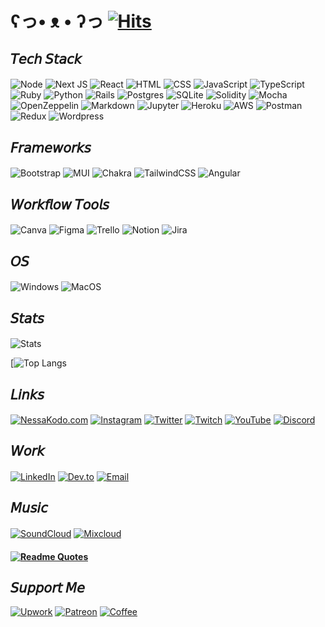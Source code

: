 # ʕっ• ᴥ • ʔっ [![Hits](https://hits.seeyoufarm.com/api/count/incr/badge.svg?url=https%3A%2F%2Fgithub.com%2Fgjbae1212%2Fhit-counter&count_bg=%23000000&title_bg=%23555555&icon=&icon_color=%23E7E7E7&title=hits&edge_flat=false)](https://hits.seeyoufarm.com)

## 𝘛𝘦𝘤𝘩 𝘚𝘵𝘢𝘤𝘬

#### 
![Node](https://img.shields.io/badge/Node.js-000000?style=for-the-badge&logo=nodedotjs&logoColor=white)
![Next JS](https://img.shields.io/badge/Next-000000?style=for-the-badge&logo=next.js&logoColor=white)
![React](https://img.shields.io/badge/react-000000?style=for-the-badge&logo=react&logoColor=white)
![HTML](https://img.shields.io/badge/HTML5-000000?style=for-the-badge&logo=html5&logoColor=white)
![CSS](https://img.shields.io/badge/CSS3-000000?style=for-the-badge&logo=css3&logoColor=white)
![JavaScript](https://img.shields.io/badge/javascript-000000?style=for-the-badge&logo=javascript&logoColor=white)
![TypeScript](https://img.shields.io/badge/TypeScript-000000?style=for-the-badge&logo=typescript&logoColor=white)
![Ruby](https://img.shields.io/badge/ruby-000000?style=for-the-badge&logo=ruby&logoColor=white)
![Python](https://img.shields.io/badge/Python-000000?style=for-the-badge&logo=python&logoColor=white)
![Rails](https://img.shields.io/badge/rails-000000?style=for-the-badge&logo=ruby-on-rails&logoColor=white)
![Postgres](https://img.shields.io/badge/postgres-000000?style=for-the-badge&logo=postgresql&logoColor=white)
![SQLite](https://img.shields.io/badge/sqlite-000000?style=for-the-badge&logo=sqlite&logoColor=white)
![Solidity](https://img.shields.io/badge/Solidity-000000?style=for-the-badge&logo=solidity&logoColor=white)
![Mocha](https://img.shields.io/badge/Mocha-000000?style=for-the-badge&logo=Mocha&logoColor=white)
![OpenZeppelin](https://img.shields.io/badge/OpenZeppelin-000000?logo=OpenZeppelin&logoColor=fff&style=for-the-badge)
![Markdown](https://img.shields.io/badge/markdown-000000?style=for-the-badge&logo=markdown&logoColor=white)
![Jupyter](https://img.shields.io/badge/Jupyter-000000?&style=for-the-badge&logo=Jupyter&logoColor=white)
![Heroku](https://img.shields.io/badge/heroku-000000?style=for-the-badge&logo=heroku&logoColor=white)
![AWS](https://img.shields.io/badge/Amazon_AWS-000000?style=for-the-badge&logo=amazonaws&logoColor=white)
![Postman](https://img.shields.io/badge/Postman-000000?style=for-the-badge&logo=Postman&logoColor=white)
![Redux](https://img.shields.io/badge/Redux-000000?style=for-the-badge&logo=redux&logoColor=white)
![Wordpress](https://img.shields.io/badge/Wordpress-000000?style=for-the-badge&logo=wordpress&logoColor=white)


## 𝘍𝘳𝘢𝘮𝘦𝘸𝘰𝘳𝘬𝘴

#### 
![Bootstrap](https://img.shields.io/badge/bootstrap-000000?style=for-the-badge&logo=bootstrap&logoColor=white)
![MUI](https://img.shields.io/badge/Material%20UI-000000?style=for-the-badge&logo=mui&logoColor=white)
![Chakra](https://img.shields.io/badge/Chakra--UI-000000?style=for-the-badge&logo=chakra-ui&logoColor=white)
![TailwindCSS](https://img.shields.io/badge/tailwindcss-000000?style=for-the-badge&logo=tailwind-css&logoColor=white)
![Angular](https://img.shields.io/badge/Angular-000000?style=for-the-badge&logo=angular&logoColor=white)


## 𝘞𝘰𝘳𝘬𝘧𝘭𝘰𝘸 𝘛𝘰𝘰𝘭𝘴

#### 
![Canva](https://img.shields.io/badge/Canva-000000?style=for-the-badge&logo=Canva&logoColor=white)
![Figma](https://img.shields.io/badge/Figma-000000?style=for-the-badge&logo=figma&logoColor=white)
![Trello](https://img.shields.io/badge/Trello-000000?style=for-the-badge&logo=trello&logoColor=white)
![Notion](https://img.shields.io/badge/Notion-000000?style=for-the-badge&logo=notion&logoColor=white)
![Jira](https://img.shields.io/badge/Jira-000000?style=for-the-badge&logo=Jira&logoColor=white)

## 𝘖𝘚

#### 
![Windows](https://img.shields.io/badge/Windows-000000?style=for-the-badge&logo=windows&logoColor=white)
![MacOS](https://img.shields.io/badge/mac%20os-000000?style=for-the-badge&logo=apple&logoColor=white)

## 𝘚𝘵𝘢𝘵𝘴

#### 
![Stats](https://github-readme-stats.herokuapp.com/?user=nessakodo&theme=synthwave)
<!-- ![Streaks](https://github-readme-streak-stats.herokuapp.com/?user=nessakodo&theme=tokyonight) -->
[![Top Langs](https://github-readme-stats.herokuapp.com/?user=nessakodo&layout=compact&theme=synthwave)


## 𝘓𝘪𝘯𝘬𝘴

#### 
[![NessaKodo.com](https://img.shields.io/badge/nessakodo.com-000000?style=for-the-badge&logo=About.me&logoColor=white)](https://www.nessakodo.com)
[![Instagram](https://img.shields.io/badge/Instagram-000000?style=for-the-badge&logo=instagram&logoColor=white)](https://www.instagram.com/nessakodo/)
[![Twitter](https://img.shields.io/badge/Twitter-000000?style=for-the-badge&logo=twitter&logoColor=white)](https://twitter.com/NessaKodo)
[![Twitch](https://img.shields.io/badge/Twitch-000000?style=for-the-badge&logo=twitch&logoColor=white)](https://www.twitch.tv/nessakodo)
[![YouTube](https://img.shields.io/badge/YouTube-000000?style=for-the-badge&logo=youtube&logoColor=white)](https://www.youtube.com/channel/UCWZbQMDx7YjkRh6M8bkrbIA)
[![Discord](https://img.shields.io/badge/Discord-000000?style=for-the-badge&logo=discord&logoColor=white)](https://discord.gg/KPsWXyK9cz)


## 𝘞𝘰𝘳𝘬

####
[![LinkedIn](https://img.shields.io/badge/LinkedIn-000000?style=for-the-badge&logo=linkedin&logoColor=white)](https://www.linkedin.com/in/nessakodo/)
[![Dev.to](https://img.shields.io/badge/dev.to-000000?style=for-the-badge&logo=dev.to&logoColor=white)](https://dev.to/nessakodo)
[![Email](https://img.shields.io/badge/Gmail-000000?style=for-the-badge&logo=gmail&logoColor=white)](mailto:nessakodo@gmail.com)


## 𝘔𝘶𝘴𝘪𝘤

#### 

[![SoundCloud](https://img.shields.io/badge/SoundCloud-000000?style=for-the-badge&logo=soundcloud&logoColor=white)](https://soundcloud.com/nessakodo)
[![Mixcloud](https://img.shields.io/badge/mix%20cloud-000000?style=for-the-badge&logo=mixcloud&logoColor=white)](https://www.mixcloud.com/nessakodo/)



####
#### [![Readme Quotes](https://quotes-github-readme.vercel.app/api?type=horizontal&theme=tokyonight&quote=Don’t+think+you+are,+know+you+are.&author=Morpheus)](https://github.com/piyushsuthar/github-readme-quotes)


## 𝘚𝘶𝘱𝘱𝘰𝘳𝘵 𝘔𝘦

[![Upwork](https://img.shields.io/badge/UpWork-000000?style=for-the-badge&logo=Upwork&logoColor=white)](https://www.upwork.com/freelancers/~01bfd66cd60c9efc0a?viewMode=1)
[![Patreon](https://img.shields.io/badge/Patreon-000000?style=for-the-badge&logo=patreon&logoColor=white)](https://www.patreon.com/nessakodo)
[![Coffee](https://img.shields.io/badge/Buy_Me_A_Coffee-000000?style=for-the-badge&logo=buy-me-a-coffee&logoColor=white)](https://www.buymeacoffee.com/nessakodo?new=1)